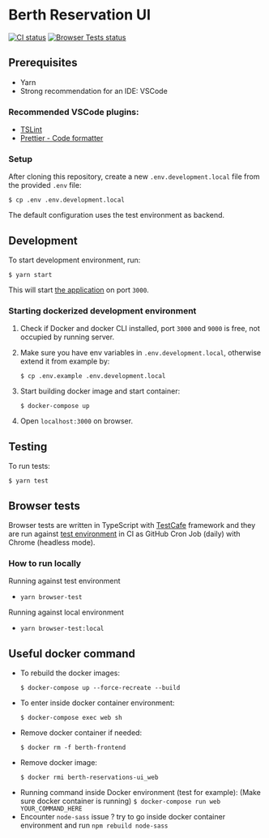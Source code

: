# Berth Reservation UI

[![CI status](https://github.com/City-of-Helsinki/berth-reservations-ui/workflows/CI/badge.svg)](https://github.com/City-of-Helsinki/berth-reservations-ui/actions?query=workflow%3ACI)
[![Browser Tests status](https://github.com/City-of-Helsinki/berth-reservations-ui/workflows/Browser%20Tests/badge.svg)](https://github.com/City-of-Helsinki/berth-reservations-ui/actions?query=workflow%3A%22Browser+Tests%22)

## Prerequisites

- Yarn
- Strong recommendation for an IDE: VSCode

### Recommended VSCode plugins:

- [TSLint](https://marketplace.visualstudio.com/items?itemName=ms-vscode.vscode-typescript-tslint-plugin)
- [Prettier - Code formatter](https://marketplace.visualstudio.com/items?itemName=esbenp.prettier-vscode)

### Setup

After cloning this repository, create a new `.env.development.local` file from the provided `.env` file:

```
$ cp .env .env.development.local
```

The default configuration uses the test environment as backend.

## Development

To start development environment, run:

```
$ yarn start
```

This will start [the application](http://localhost:3000) on port `3000`.

### Starting dockerized development environment

1. Check if Docker and docker CLI installed, port `3000` and `9000` is free, not occupied by running server.

2. Make sure you have env variables in `.env.development.local`, otherwise extend it from example by:
   ```
   $ cp .env.example .env.development.local
   ```
3. Start building docker image and start container:
   ```
   $ docker-compose up
   ```
4. Open `localhost:3000` on browser.

## Testing

To run tests:

```
$ yarn test
```

## Browser tests

Browser tests are written in TypeScript with [TestCafe](https://devexpress.github.io/testcafe/) framework and they are run against [test environment](https://venepaikka.test.kuva.hel.ninja) in CI as GitHub Cron Job (daily) with Chrome (headless mode).

### How to run locally

Running against test environment

- `yarn browser-test`

Running against local environment

- `yarn browser-test:local`

## Useful docker command

- To rebuild the docker images:
  ```
  $ docker-compose up --force-recreate --build
  ```
- To enter inside docker container environment:
  ```
  $ docker-compose exec web sh
  ```
- Remove docker container if needed:
  ```
  $ docker rm -f berth-frontend
  ```
- Remove docker image:
  ```
  $ docker rmi berth-reservations-ui_web
  ```
- Running command inside Docker environment (test for example):
  (Make sure docker container is running)
  `$ docker-compose run web YOUR_COMMAND_HERE`
- Encounter `node-sass` issue ? try to go inside docker container environment and run `npm rebuild node-sass`
